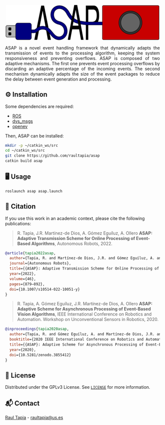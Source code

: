 <div align="center" style="margin-bottom: 10px;">
<a href="https://github.com/raultapia/asap">
<img width="500" src="images/asap.png" alt="logo">
</a>
</div>
<p align="justify" class="brief">
ASAP is a novel event handling framework that dynamically adapts the transmission of events to the processing algorithm, keeping the system responsiveness and preventing overflows. ASAP is composed of two adaptive mechanisms. The first one prevents event processing overflows by discarding an adaptive percentage of the incoming events. The second mechanism dynamically adapts the size of the event packages to reduce the delay between event generation and processing.
</p>

## ⚙️ Installation

Some dependencies are required:

-   [ROS](https://wiki.ros.org/ROS/Installation)
-   [dvs_msgs](https://github.com/uzh-rpg/rpg_dvs_ros)
-   [openev](https://github.com/raultapia/openev)

Then, ASAP can be installed:
```bash
mkdir -p ~/catkin_ws/src
cd ~/catkin_ws/src
git clone https://github.com/raultapia/asap
catkin build asap
```

## 🖥️ Usage
```bash
roslaunch asap asap.launch
```

## 📜 Citation

If you use this work in an academic context, please cite the following publications:

> R. Tapia, J.R. Martínez-de Dios, A. Gómez Eguíluz, A. Ollero
> **ASAP: Adaptive Transmission Scheme for Online Processing of Event-Based Algorithms**,
> Autonomous Robots, 2022.

```bibtex
@article{tapia2022asap,
  author={Tapia, R. and Martínez-de Dios, J.R. and Gómez Eguíluz, A. and Ollero, A.},
  journal={Autonomous Robots},
  title={{ASAP}: Adaptive Transmission Scheme for Online Processing of Event-Based Algorithms},
  year={2022},
  volume={46},
  pages={879–892},
  doi={10.1007/s10514-022-10051-y}
}
```

> R. Tapia, A. Gómez Eguíluz, J.R. Martínez-de Dios, A. Ollero
> **ASAP: Adaptive Scheme for Asynchronous Processing of Event-Based Vision Algorithms**,
> IEEE International Conference on Robotics and Automation. Workshop on Unconventional Sensors in Robotics, 2020.

```bibtex
@inproceedings{tapia2020asap,
  author={Tapia, R. and Gómez Eguíluz, A. and Martínez-de Dios, J.R. and Ollero, A.},
  booktitle={2020 IEEE International Conference on Robotics and Automation (ICRA) Workshop on Unconventional Sensors in Robotics},
  title={{ASAP}: Adaptive Scheme for Asynchronous Processing of Event-Based Vision Algorithms},
  year={2020},
  doi={10.5281/zenodo.3855412}
}
```

## 📝 License

Distributed under the GPLv3 License. See [`LICENSE`](https://github.com/raultapia/openev/tree/main/LICENSE) for more information.

## 📬 Contact

[Raul Tapia](https://raultapia.com) - raultapia@us.es
